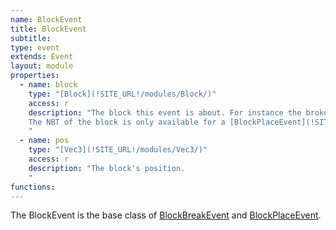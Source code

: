 ```yaml
---
name: BlockEvent
title: BlockEvent
subtitle:
type: event
extends: Event
layout: module
properties:
  - name: block
    type: "[Block](!SITE_URL!/modules/Block/)"
    access: r
    description: "The block this event is about. For instance the broken block if the event is a [BlockBreakEvent](!SITE_URL!/modules/BlockBreakEvent/).
    The NBT of the block is only available for a [BlockPlaceEvent](!SITE_URL!/modules/BlockPlaceEvent/).
    "
  - name: pos
    type: "[Vec3](!SITE_URL!/modules/Vec3/)"
    access: r
    description: "The block's position.
    "
functions:
---
```


The BlockEvent is the base class of [BlockBreakEvent](/modules/BlockBreakEvent/)
and [BlockPlaceEvent](/modules/BlockPlaceEvent/).
